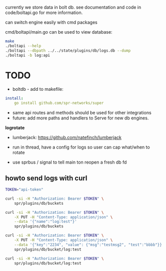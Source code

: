 
currently we store data in bolt db.
see documentation and code in code/boltapi.go for more information.

can switch engine easily with cmd packages

cmd/boltapi/main.go can be used to view database:

```bash
make
./boltapi --help
./boltapi --dbpath ../../state/plugins/db/logs.db --dump
./boltapi -b log:api
```

# TODO

* boltdb - add to makefile:
```yaml
install:
    go install github.com/spr-networks/super
```

* same api routes and methods should be used for other integrations
* future: add more paths and handlers to Serve for new db engines.

**logrotate**
* lumberjack: https://github.com/natefinch/lumberjack
* run in thread, have a config for logs so user can cap what/when to rotate

* use sprbus / signal to tell main ton reopen a fresh db fd

## howto send logs with curl

```bash
TOKEN="api-token"

curl -si -H "Authorization: Bearer $TOKEN" \
    spr/plugins/db/buckets

curl -si -H "Authorization: Bearer $TOKEN" \
    -X PUT -H "Content-Type: application/json" \
    --data '{"name":"log:test"}'
    spr/plugins/db/buckets

curl -si -H "Authorization: Bearer $TOKEN" \
    -X PUT -H "Content-Type: application/json" \
    --data '{"key":"2234", "value": {"msg":"testmsg2", "test":"bbbb"}}' \
    spr/plugins/db/bucket/log:test

curl -si -H "Authorization: Bearer $TOKEN" \
    spr/plugins/db/bucket/log:test
```
